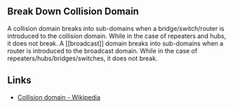 ## Break Down Collision Domain
A collision domain breaks into sub-domains when a bridge/switch/router is introduced to the collision domain. While in the case of repeaters and hubs, it does not break. A [[broadcast]] domain breaks into sub-domains when a router is introduced to the broadcast domain. While in the case of repeaters/hubs/bridges/switches, it does not break.

## Links
- [Collision domain - Wikipedia](https://en.wikipedia.org/wiki/Collision_domain)